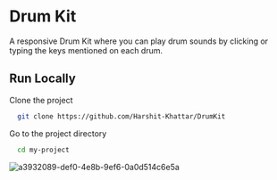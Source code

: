 
# Drum Kit
A responsive Drum Kit where you can play drum sounds by clicking or typing the keys mentioned on each drum.




## Run Locally

Clone the project

```bash
  git clone https://github.com/Harshit-Khattar/DrumKit
```

Go to the project directory

```bash
  cd my-project
```


![a3932089-def0-4e8b-9ef6-0a0d514c6e5a](https://user-images.githubusercontent.com/101060129/203141670-4cb38ed2-dfd8-417f-8ee1-4f3501dc70ce.jpg)
